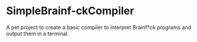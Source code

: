 # SimpleBrainf-ckCompiler
A pet project to create a basic compiler to interpret Brainf*ck programs and output them in a terminal.
